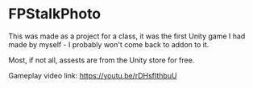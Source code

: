 # FPStalkPhoto

This was made as a project for a class, it was the first Unity game I had made by myself - I probably won't come back to addon to it.

Most, if not all, assests are from the Unity store for free.


Gameplay video link: https://youtu.be/rDHsfIthbuU
